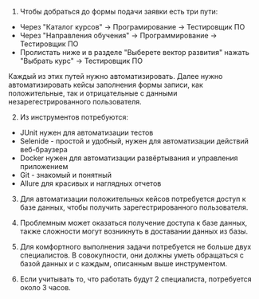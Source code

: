 1. Чтобы добраться до формы подачи заявки есть три пути:
- Через "Каталог курсов" -> Програмирование -> Тестировщик ПО
- Через "Направления обучения" -> Программирование -> Тестировщик ПО
- Пролистать ниже и в разделе "Выберете вектор развития" нажать "Выбрать курс" -> Тестировщик ПО

Каждый из этих путей нужно автоматизировать. Далее нужно автоматизировать кейсы заполнения формы записи, как положительные, так и отрицательные с данными незарегестрированного пользователя.

2. Из инструментов потребуются: 
- JUnit нужен для автоматизации тестов
- Selenide - простой и удобный, нужен для автоматизации действий веб-браузера
- Docker нужен для автоматизации развёртывания и управления приложением
- Git - знакомый и понятный
- Allure для красивых и наглядных отчетов

3. Для автоматизации положительных кейсов потребуется доступ к базе данных, чтобы получить зарегестрированного пользователя.

4. Проблемным может оказаться получение доступа к базе данных, также сложности могут возникнуть в доставании данных из базы.

5. Для комфортного выполнения задачи потребуется не больше двух специалистов. В совокупности, они должны уметь обращаться с базой данных и с каждым, описанным выше инструментом.

6. Если учитывать то, что работать будут 2 специалиста, потребуется около 3 часов.
